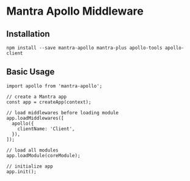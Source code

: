 # Mantra Apollo Middleware

## Installation

```
npm install --save mantra-apollo mantra-plus apollo-tools apollo-client
```

## Basic Usage

```
import apollo from 'mantra-apollo';

// create a Mantra app
const app = createApp(context);

// load middlewares before loading module
app.loadMiddlewares([
  apollo({
    clientName: 'Client',
  }),
]);

// load all modules
app.loadModule(coreModule);

// initialize app
app.init();
```

